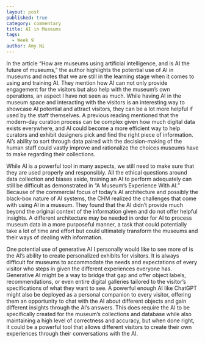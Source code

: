 ```yaml
---
layout: post
published: true
category: commentary
title: AI in Museums
tags:
  - Week 9
author: Amy Ni
---
```

In the article “How are museums using artificial intelligence, and is AI the future of museums,” the author highlights the potential use of AI in museums and notes that we are still in the learning stage when it comes to using and training AI. They mention how AI can not only provide engagement for the visitors but also help with the museum’s own operations, an aspect I have not seen as much. While having AI in the museum space and interacting with the visitors is an interesting way to showcase AI potential and attract visitors, they can be a lot more helpful if used by the staff themselves. A previous reading mentioned that the modern-day curation process can be complex given how much digital data exists everywhere, and AI could become a more efficient way to help curators and exhibit designers pick and find the right piece of information. AI’s ability to sort through data paired with the decision-making of the human staff could vastly improve and rationalize the choices museums have to make regarding their collections.

While AI is a powerful tool in many aspects, we still need to make sure that they are used properly and responsibly. All the ethical questions around data collection and biases aside, training an AI to perform adequately can still be difficult as demonstrated in “A Museum’s Experience With AI.” Because of the commercial focus of today’s AI architecture and possibly the black-box nature of AI systems, the CHM realized the challenges that come with using AI in a museum. They found that the AI didn’t provide much beyond the original context of the information given and do not offer helpful insights. A different architecture may be needed in order for AI to process museum data in a more purposeful manner, a task that could potentially take a lot of time and effort but could ultimately transform the museums and their ways of dealing with information.

One potential use of generative AI I personally would like to see more of is the AI’s ability to create personalized exhibits for visitors. It is always difficult for museums to accommodate the needs and expectations of every visitor who steps in given the different experiences everyone has. Generative AI might be a way to bridge that gap and offer object labels, recommendations, or even entire digital galleries tailored to the visitor’s specifications of what they want to see. A powerful enough AI like ChatGPT might also be deployed as a personal companion to every visitor, offering them an opportunity to chat with the AI about different objects and gain different insights through the AI’s answers. This does require the AI to be specifically created for the museum’s collections and database while also maintaining a high level of correctness and accuracy, but when done right, it could be a powerful tool that allows different visitors to create their own experiences through their conversations with the AI. 
